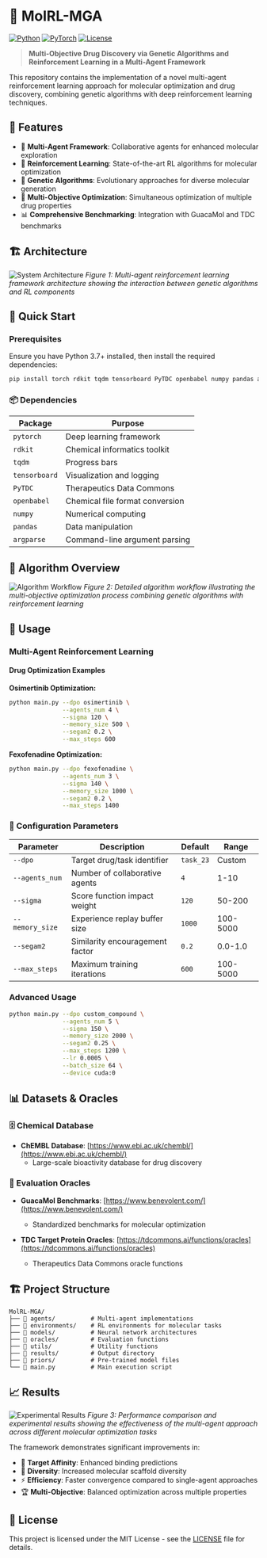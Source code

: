 # 🧬 MolRL-MGA

[![Python](https://img.shields.io/badge/Python-3.7+-blue.svg)](https://www.python.org/)
[![PyTorch](https://img.shields.io/badge/PyTorch-Latest-red.svg)](https://pytorch.org/)
[![License](https://img.shields.io/badge/License-MIT-green.svg)](LICENSE)

> **Multi-Objective Drug Discovery via Genetic Algorithms and Reinforcement Learning in a Multi-Agent Framework**

This repository contains the implementation of a novel multi-agent reinforcement learning approach for molecular optimization and drug discovery, combining genetic algorithms with deep reinforcement learning techniques.

## 🌟 Features

- 🤖 **Multi-Agent Framework**: Collaborative agents for enhanced molecular exploration
- 🧠 **Reinforcement Learning**: State-of-the-art RL algorithms for molecular optimization
- 🔬 **Genetic Algorithms**: Evolutionary approaches for diverse molecular generation
- 🎯 **Multi-Objective Optimization**: Simultaneous optimization of multiple drug properties
- 📊 **Comprehensive Benchmarking**: Integration with GuacaMol and TDC benchmarks

## 🏗️ Architecture

![System Architecture](image/architecture.png)
*Figure 1: Multi-agent reinforcement learning framework architecture showing the interaction between genetic algorithms and RL components*

## 🚀 Quick Start

### Prerequisites

Ensure you have Python 3.7+ installed, then install the required dependencies:

```bash
pip install torch rdkit tqdm tensorboard PyTDC openbabel numpy pandas argparse
```

### 📦 Dependencies

| Package | Purpose |
|---------|---------|
| `pytorch` | Deep learning framework |
| `rdkit` | Chemical informatics toolkit |
| `tqdm` | Progress bars |
| `tensorboard` | Visualization and logging |
| `PyTDC` | Therapeutics Data Commons |
| `openbabel` | Chemical file format conversion |
| `numpy` | Numerical computing |
| `pandas` | Data manipulation |
| `argparse` | Command-line argument parsing |

## 🧮 Algorithm Overview

![Algorithm Workflow](image/alg.png)
*Figure 2: Detailed algorithm workflow illustrating the multi-objective optimization process combining genetic algorithms with reinforcement learning*

## 💊 Usage

### Multi-Agent Reinforcement Learning

#### Drug Optimization Examples

**Osimertinib Optimization:**
```bash
python main.py --dpo osimertinib \
               --agents_num 4 \
               --sigma 120 \
               --memory_size 500 \
               --segam2 0.2 \
               --max_steps 600
```

**Fexofenadine Optimization:**
```bash
python main.py --dpo fexofenadine \
               --agents_num 3 \
               --sigma 140 \
               --memory_size 1000 \
               --segam2 0.2 \
               --max_steps 1400
```

### 🔧 Configuration Parameters

| Parameter | Description | Default | Range |
|-----------|-------------|---------|-------|
| `--dpo` | Target drug/task identifier | `task_23` | Custom |
| `--agents_num` | Number of collaborative agents | `4` | 1-10 |
| `--sigma` | Score function impact weight | `120` | 50-200 |
| `--memory_size` | Experience replay buffer size | `1000` | 100-5000 |
| `--segam2` | Similarity encouragement factor | `0.2` | 0.0-1.0 |
| `--max_steps` | Maximum training iterations | `600` | 100-5000 |

### Advanced Usage

```bash
python main.py --dpo custom_compound \
               --agents_num 5 \
               --sigma 150 \
               --memory_size 2000 \
               --segam2 0.25 \
               --max_steps 1200 \
               --lr 0.0005 \
               --batch_size 64 \
               --device cuda:0
```

## 📊 Datasets & Oracles

### 🗄️ Chemical Database
- **ChEMBL Database**: [https://www.ebi.ac.uk/chembl/](https://www.ebi.ac.uk/chembl/)
  - Large-scale bioactivity database for drug discovery

### 🎯 Evaluation Oracles
- **GuacaMol Benchmarks**: [https://www.benevolent.com/](https://www.benevolent.com/)
  - Standardized benchmarks for molecular optimization
  
- **TDC Target Protein Oracles**: [https://tdcommons.ai/functions/oracles](https://tdcommons.ai/functions/oracles)
  - Therapeutics Data Commons oracle functions

## 🏗️ Project Structure

```
MolRL-MGA/
├── 📁 agents/          # Multi-agent implementations
├── 📁 environments/    # RL environments for molecular tasks
├── 📁 models/          # Neural network architectures
├── 📁 oracles/         # Evaluation functions
├── 📁 utils/           # Utility functions
├── 📁 results/         # Output directory
├── 📁 priors/          # Pre-trained model files
└── 📄 main.py          # Main execution script
```

## 📈 Results

![Experimental Results](image/res.png)
*Figure 3: Performance comparison and experimental results showing the effectiveness of the multi-agent approach across different molecular optimization tasks*

The framework demonstrates significant improvements in:
- 🎯 **Target Affinity**: Enhanced binding predictions
- 🔄 **Diversity**: Increased molecular scaffold diversity
- ⚡ **Efficiency**: Faster convergence compared to single-agent approaches
- 🏆 **Multi-Objective**: Balanced optimization across multiple properties

## 📄 License

This project is licensed under the MIT License - see the [LICENSE](LICENSE) file for details.

